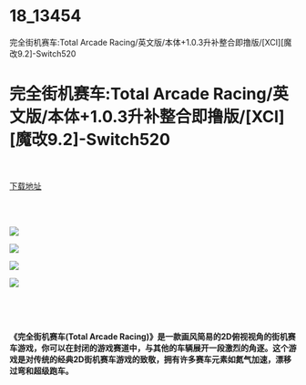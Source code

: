 # 18_13454
完全街机赛车:Total Arcade Racing/英文版/本体+1.0.3升补整合即撸版/[XCI][魔改9.2]-Switch520
# 完全街机赛车:Total Arcade Racing/英文版/本体+1.0.3升补整合即撸版/[XCI][魔改9.2]-Switch520
 <br/></br>
[下载地址](https://www.switch520.cc/article/13454 "下载地址")
<br/></br>

<p><strong>&nbsp;</strong></p>
<p><strong><img src="https://www.switch520.cc/muke_img/upload_art_editor_20210507-1_2a4d97769922f93d93a7182f5d574322.jpg"></strong></p>
<p><strong><img src="https://www.switch520.cc/muke_img/upload_art_editor_20210507-1_bf0c4787f5a59d58f0ed95b00ef4c3c9.jpg"></strong></p>
<p><strong><img src="https://www.switch520.cc/muke_img/upload_art_editor_20210507-1_82f12e7a8b98a5bfe8e2bd44f24ccc8f.jpg"></strong></p>
<p><strong><img src="https://www.switch520.cc/muke_img/upload_art_editor_20210507-1_298630e3385a868cd2922ee0d596a6a8.jpg"></strong></p>
<p><strong>&nbsp;</strong></p>
<p><strong>&nbsp;</strong></p>
<p><strong>《完全街机赛车(Total Arcade Racing)》是一款画风简易的2D俯视视角的街机赛车游戏，你可以在封闭的游戏赛道中，与其他的车辆展开一段激烈的角逐。这个游戏是对传统的经典2D街机赛车游戏的致敬，拥有许多赛车元素如氮气加速，漂移过弯和超级跑车。</strong></p>
<p>&nbsp;</p>
